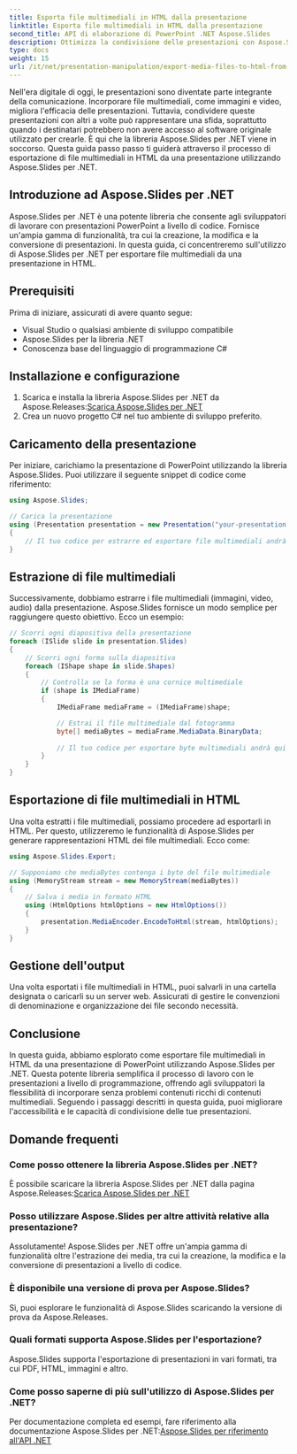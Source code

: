 ```yaml
---
title: Esporta file multimediali in HTML dalla presentazione
linktitle: Esporta file multimediali in HTML dalla presentazione
second_title: API di elaborazione di PowerPoint .NET Aspose.Slides
description: Ottimizza la condivisione delle presentazioni con Aspose.Slides per .NET! Scopri come esportare file multimediali in HTML dalla tua presentazione in questa guida passo passo.
type: docs
weight: 15
url: /it/net/presentation-manipulation/export-media-files-to-html-from-presentation/
---
```


Nell'era digitale di oggi, le presentazioni sono diventate parte integrante della comunicazione. Incorporare file multimediali, come immagini e video, migliora l'efficacia delle presentazioni. Tuttavia, condividere queste presentazioni con altri a volte può rappresentare una sfida, soprattutto quando i destinatari potrebbero non avere accesso al software originale utilizzato per crearle. È qui che la libreria Aspose.Slides per .NET viene in soccorso. Questa guida passo passo ti guiderà attraverso il processo di esportazione di file multimediali in HTML da una presentazione utilizzando Aspose.Slides per .NET.


## Introduzione ad Aspose.Slides per .NET

Aspose.Slides per .NET è una potente libreria che consente agli sviluppatori di lavorare con presentazioni PowerPoint a livello di codice. Fornisce un'ampia gamma di funzionalità, tra cui la creazione, la modifica e la conversione di presentazioni. In questa guida, ci concentreremo sull'utilizzo di Aspose.Slides per .NET per esportare file multimediali da una presentazione in HTML.

## Prerequisiti

Prima di iniziare, assicurati di avere quanto segue:

- Visual Studio o qualsiasi ambiente di sviluppo compatibile
- Aspose.Slides per la libreria .NET
- Conoscenza base del linguaggio di programmazione C#

## Installazione e configurazione

1.  Scarica e installa la libreria Aspose.Slides per .NET da Aspose.Releases:[Scarica Aspose.Slides per .NET](https://releases.aspose.com/slides/net/)
2. Crea un nuovo progetto C# nel tuo ambiente di sviluppo preferito.

## Caricamento della presentazione

Per iniziare, carichiamo la presentazione di PowerPoint utilizzando la libreria Aspose.Slides. Puoi utilizzare il seguente snippet di codice come riferimento:

```csharp
using Aspose.Slides;

// Carica la presentazione
using (Presentation presentation = new Presentation("your-presentation.pptx"))
{
    // Il tuo codice per estrarre ed esportare file multimediali andrà qui
}
```

## Estrazione di file multimediali

Successivamente, dobbiamo estrarre i file multimediali (immagini, video, audio) dalla presentazione. Aspose.Slides fornisce un modo semplice per raggiungere questo obiettivo. Ecco un esempio:

```csharp
// Scorri ogni diapositiva della presentazione
foreach (ISlide slide in presentation.Slides)
{
    // Scorri ogni forma sulla diapositiva
    foreach (IShape shape in slide.Shapes)
    {
        // Controlla se la forma è una cornice multimediale
        if (shape is IMediaFrame)
        {
            IMediaFrame mediaFrame = (IMediaFrame)shape;

            // Estrai il file multimediale dal fotogramma
            byte[] mediaBytes = mediaFrame.MediaData.BinaryData;
            
            // Il tuo codice per esportare byte multimediali andrà qui
        }
    }
}
```

## Esportazione di file multimediali in HTML

Una volta estratti i file multimediali, possiamo procedere ad esportarli in HTML. Per questo, utilizzeremo le funzionalità di Aspose.Slides per generare rappresentazioni HTML dei file multimediali. Ecco come:

```csharp
using Aspose.Slides.Export;

// Supponiamo che mediaBytes contenga i byte del file multimediale
using (MemoryStream stream = new MemoryStream(mediaBytes))
{
    // Salva i media in formato HTML
    using (HtmlOptions htmlOptions = new HtmlOptions())
    {
        presentation.MediaEncoder.EncodeToHtml(stream, htmlOptions);
    }
}
```

## Gestione dell'output

Una volta esportati i file multimediali in HTML, puoi salvarli in una cartella designata o caricarli su un server web. Assicurati di gestire le convenzioni di denominazione e organizzazione dei file secondo necessità.

## Conclusione

In questa guida, abbiamo esplorato come esportare file multimediali in HTML da una presentazione di PowerPoint utilizzando Aspose.Slides per .NET. Questa potente libreria semplifica il processo di lavoro con le presentazioni a livello di programmazione, offrendo agli sviluppatori la flessibilità di incorporare senza problemi contenuti ricchi di contenuti multimediali. Seguendo i passaggi descritti in questa guida, puoi migliorare l'accessibilità e le capacità di condivisione delle tue presentazioni.

## Domande frequenti

### Come posso ottenere la libreria Aspose.Slides per .NET?

 È possibile scaricare la libreria Aspose.Slides per .NET dalla pagina Aspose.Releases:[Scarica Aspose.Slides per .NET](https://releases.aspose.com/slides/net/)

### Posso utilizzare Aspose.Slides per altre attività relative alla presentazione?

Assolutamente! Aspose.Slides per .NET offre un'ampia gamma di funzionalità oltre l'estrazione dei media, tra cui la creazione, la modifica e la conversione di presentazioni a livello di codice.

### È disponibile una versione di prova per Aspose.Slides?

Sì, puoi esplorare le funzionalità di Aspose.Slides scaricando la versione di prova da Aspose.Releases.

### Quali formati supporta Aspose.Slides per l'esportazione?

Aspose.Slides supporta l'esportazione di presentazioni in vari formati, tra cui PDF, HTML, immagini e altro.

### Come posso saperne di più sull'utilizzo di Aspose.Slides per .NET?

 Per documentazione completa ed esempi, fare riferimento alla documentazione Aspose.Slides per .NET:[Aspose.Slides per riferimento all'API .NET](https://reference.aspose.com/slides/net/)
